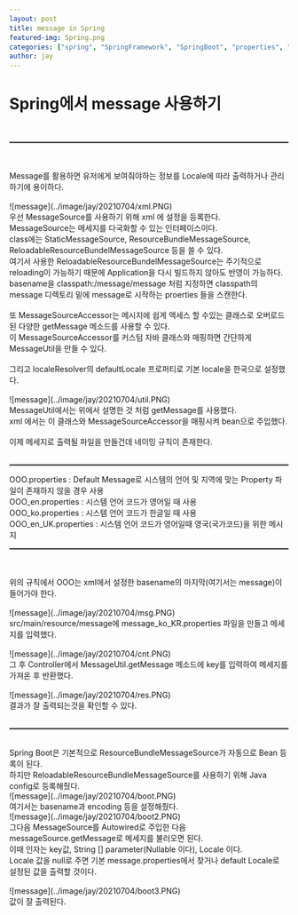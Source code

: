 ```yaml
---
layout: post
title: message in Spring
featured-img: Spring.png
categories: ["spring", "SpringFramework", "SpringBoot", "properties", "message"]
author: jay
---
```


# Spring에서 message 사용하기
<br>
<hr style="border:1px solid gray">
<br>
<br>
Message를 활용하면 유저에게 보여줘야하는 정보를 Locale에 따라 출력하거나 관리하기에 용이하다.
<br>
<br>
![message](../image/jay/20210704/xml.PNG)
<br>
우선 MessageSource를 사용하기 위해 xml 에 설정을 등록한다.
<br>
MessageSource는 메세지를 다국화할 수 있는 인터페이스이다. 
<br>
class에는 StaticMessageSource, ResourceBundleMessageSource, ReloadableResourceBundelMessageSource 등을 쓸 수 있다.
<br>
여기서 사용한 ReloadableResourceBundelMessageSource는 주기적으로 reloading이 가능하기 때문에 Application을 다시 빌드하지 않아도 반영이 가능하다.
<br>
basename을 classpath:/message/message 처럼 지정하면 classpath의 message 디렉토리 밑에 message로 시작하는 proerties 들을 스캔한다.
<br>
<br>
또 MessageSourceAccessor는 메시지에 쉽게 액세스 할 수있는 클래스로 오버로드 된 다양한 getMessage 메소드를 사용할 수 있다.
<br>
이 MessageSourceAccessor를 커스텀 자바 클래스와 매핑하면 간단하게 MessageUtil을 만들 수 있다.
<br>
<br>
그리고 localeResolver의 defaultLocale 프로퍼티로 기본 locale을 한국으로 설정했다.
<br>
<br>
![message](../image/jay/20210704/util.PNG)
<br>
MessageUtil에서는 위에서 설명한 것 처럼 getMessage를 사용했다.
<br>
xml 에서는 이 클래스와 MessageSourceAccessor을 매핑시켜 bean으로 주입했다.
<br>
<br>
이제 메세지로 출력될 파일을 만들건데 네이밍 규칙이 존재한다.
<br>
<br>
<hr style="border:1px solid gray">
 OOO.properties : Default Message로 시스템의 언어 및 지역에 맞는 Property 파일이 존재하지 않을 경우 사용
<br>
 OOO_en.properties : 시스템 언어 코드가 영어일 때 사용
<br>
 OOO_ko.properties : 시스템 언어 코드가 한글일 때 사용
<br>
 OOO_en_UK.properties : 시스템 언어 코드가 영어일때 영국(국가코드)을 위한 메시지 
<br>
<hr style="border:1px solid gray">
<br>
<br>
위의 규칙에서 OOO는 xml에서 설정한 basename의 마지막(여기서는 message)이 들어가야 한다.
<br>
<br>
![message](../image/jay/20210704/msg.PNG)
<br>
src/main/resource/message에 message_ko_KR.properties 파일을 만들고 메세지를 입력했다.
<br>
<br>
![message](../image/jay/20210704/cnt.PNG)
<br>
그 후 Controller에서 MessageUtil.getMessage 메소드에 key를 입력하여 메세지를 가져온 후 반환했다.
<br>
<br>
![message](../image/jay/20210704/res.PNG)
<br>
결과가 잘 출력되는것을 확인할 수 있다.
<br>
<br>
<hr style="border:1px solid gray">
<br>
Spring Boot은 기본적으로 ResourceBundleMessageSource가 자동으로 Bean 등록이 된다.
<br>
하지만 ReloadableResourceBundleMessageSource를 사용하기 위해 Java config로 등록해줬다.
<br>
![message](../image/jay/20210704/boot.PNG)
<br>
여기서는 basename과 encoding 등을 설정해줬다.
<br>
![message](../image/jay/20210704/boot2.PNG)
<br>
그다음 MessageSource를 Autowired로 주입한 다음 messageSource.getMessage로 메세지를 불러오면 된다.
<br>
이때 인자는 key값, String [] parameter(Nullable 이다), Locale 이다.
<br>
Locale 값을 null로 주면 기본 message.properties에서 찾거나 default Locale로 설정된 값을 출력할 것이다.
<br>
<br>
![message](../image/jay/20210704/boot3.PNG)
<br>
값이 잘 출력된다.









